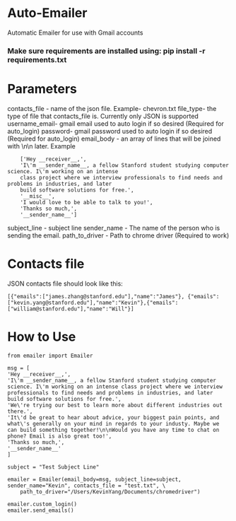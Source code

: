 # Auto-Emailer
Automatic Emailer for use with Gmail accounts

### Make sure requirements are installed using: pip install -r requirements.txt

# Parameters
contacts_file - name of the json file. Example- chevron.txt
file_type- the type of file that contacts_file is. Currently only JSON is supported
username_email- gmail email used to auto login if so desired (Required for auto_login)
password- gmail password used to auto login if so desired (Required for auto_login)
email_body - an array of lines that will be joined with \n\n later. Example
~~~~
    ['Hey __receiver__,',
    'I\'m __sender_name__, a fellow Stanford student studying computer science. I\'m working on an intense 
    class project where we interview professionals to find needs and problems in industries, and later 
    build software solutions for free.',
    '__misc__',
    'I would love to be able to talk to you!',
    'Thanks so much,',
    '__sender_name__']
~~~~
subject_line - subject line
sender_name - The name of the person who is sending the email.
path_to_driver - Path to chrome driver (Required to work)

# Contacts file 
JSON contacts file should look like this: 
~~~~
[{"emails":["james.zhang@stanford.edu"],"name":"James"}, {"emails":["kevin.yang@stanford.edu"],"name":"Kevin"},{"emails":["william@stanford.edu"],"name":"Will"}] 
~~~~

# How to Use
~~~~
from emailer import Emailer  

msg = [
'Hey __receiver__,',
'I\'m __sender_name__, a fellow Stanford student studying computer science. I\'m working on an intense class project where we interview professionals to find needs and problems in industries, and later build software solutions for free.',
'We\'re trying our best to learn more about different industries out there.',
'It\'d be great to hear about advice, your biggest pain points, and what\'s generally on your mind in regards to your industy. Maybe we can build something together!\n\nWould you have any time to chat on phone? Email is also great too!',
'Thanks so much,',
'__sender_name__'
]

subject = "Test Subject Line"

emailer = Emailer(email_body=msg, subject_line=subject, sender_name="Kevin", contacts_file = "test.txt", \
    path_to_driver="/Users/KevinYang/Documents/chromedriver")

emailer.custom_login()
emailer.send_emails()
~~~~